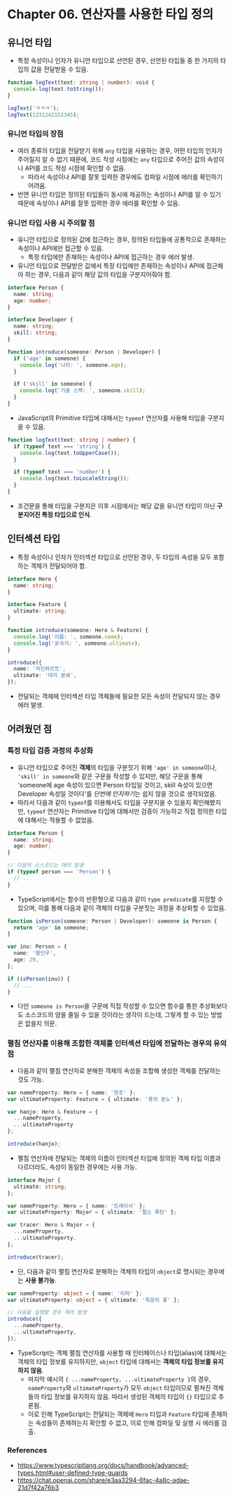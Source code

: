 # Chapter 06. 연산자를 사용한 타입 정의

## 유니언 타입

- 특정 속성이나 인자가 유니언 타입으로 선언된 경우, 선언된 타입들 중 한 가지의 타입의 값을 전달받을 수 있음.

```typescript
function logText(text: string | number): void {
  console.log(text.toString());
}

logText('ㅋㅋㅋ');
logText(1231242152345);
```

### 유니언 타입의 장점

- 여러 종류의 타입을 전달받기 위해 `any` 타입을 사용하는 경우, 어떤 타입의 인자가 주어질지 알 수 없기 때문에, 코드 작성 시점에는 `any` 타입으로 주어진 값의 속성이나 API를 코드 작성 시점에 확인할 수 없음.
  - 따라서 속성이나 API를 잘못 입력한 경우에도 컴파일 시점에 에러를 확인하기 어려움.
- 반면 유니언 타입은 정의된 타입들이 동시에 제공하는 속성이나 API를 알 수 있기 때문에 속성이나 API를 잘못 입력한 경우 에러를 확인할 수 있음.

### 유니언 타입 사용 시 주의할 점

- 유니언 타입으로 정의된 값에 접근하는 경우, 정의된 타입들에 공통적으로 존재하는 속성이나 API에만 접근할 수 있음.
  - 특정 타입에만 존재하는 속성이나 API에 접근하는 경우 에러 발생.
- 유니언 타입으로 전달받은 값에서 특정 타입에만 존재하는 속성이나 API에 접근해야 하는 경우, 다음과 같이 해당 값의 타입을 구분지어줘야 함.

```typescript
interface Person {
  name: string;
  age: number;
}

interface Developer {
  name: string;
  skill: string;
}

function introduce(someone: Person | Developer) {
  if ('age' in someone) {
    console.log('나이: ', someone.age);
  }

  if ('skill' in someone) {
    console.log('기술 스택: ', someone.skill);
  }
}
```

- JavaScript의 Primitive 타입에 대해서는 `typeof` 연산자를 사용해 타입을 구분지을 수 있음.

```typescript
function logText(text: string | number) {
  if (typeof text === 'string') {
    console.log(text.toUpperCase());
  }

  if (typeof text === 'number') {
    console.log(text.toLocaleString());
  }
}
```

- 조건문을 통해 타입을 구분지은 이후 시점에서는 해당 값을 유니언 타입이 아닌 **구분지어진 특정 타입으로 인식**.

## 인터섹션 타입

- 특정 속성이나 인자가 인터섹션 타입으로 선언된 경우, 두 타입의 속성을 모두 포함하는 객체가 전달되어야 함.

```typescript
interface Hero {
  name: string;
}

interface Feature {
  ultimate: string;
}

function introduce(someone: Hero & Feature) {
  console.log('이름: ', someone.name);
  console.log('궁극기: ', someone.ultimate);
}

introduce({
  name: '라인하르트',
  ultimate: '대지 분쇄',
});
```

- 전달되는 객체에 인터섹션 타입 객체들에 필요한 모든 속성이 전달되지 않는 경우 에러 발생.

## 어려웠던 점

### 특정 타입 검증 과정의 추상화

- 유니언 타입으로 주어진 **객체**의 타입을 구분짓기 위해 `'age' in someone`이나, `'skill' in someone`와 같은 구문을 작성할 수 있지만, 해당 구문을 통해 'someone에 age 속성이 있으면 Person 타입일 것이고, skill 속성이 있으면 Developer 속성일 것이다'를 *단번에 인지하기*는 쉽지 않을 것으로 생각되었음.
- 따라서 다음과 같이 `typeof`를 이용해서도 타입을 구분지을 수 있을지 확인해봤지만, `typeof` 연산자는 Primitive 타입에 대해서만 검증이 가능하고 직접 정의한 타입에 대해서는 적용할 수 없었음.

```typescript
interface Person {
  name: string;
  age: number;
}

// 다음의 소스코드는 에러 발생
if (typeof person === 'Person') {
  // ...
}
```

- TypeScript에서는 함수의 반환형으로 다음과 같이 `type predicate`를 지정할 수 있으며, 이를 통해 다음과 같이 객체의 타입을 구분짓는 과정을 추상화할 수 있었음.

```typescript
function isPerson(someone: Person | Developer): someone is Person {
  return 'age' in someone;
}

var inu: Person = {
  name: '황인우',
  age: 29,
};

if (isPerson(inu)) {
  // ...
}
```

- 다만 `someone is Person`을 구문에 직접 작성할 수 있으면 함수를 통한 추상화보다도 소스코드의 양을 줄일 수 있을 것이라는 생각이 드는데, 그렇게 할 수 있는 방법은 없을지 의문.

### 펼침 연산자를 이용해 조합한 객체를 인터섹션 타입에 전달하는 경우의 유의점

- 다음과 같이 펼침 연산자로 분해한 객체의 속성을 조합해 생성한 객체를 전달하는 것도 가능.

```typescript
var nameProperty: Hero = { name: '한조' };
var ultimateProperty: Feature = { ultimate: '용의 분노' };

var hanjo: Hero & Feature = {
  ...nameProperty,
  ...ultimateProperty
};

introduce(hanjo);
```

- 펼침 연산자에 전달되는 객체의 이름이 인터섹션 타입에 정의된 객체 타입 이름과 다르더라도, 속성이 동일한 경우에는 사용 가능.

```typescript
interface Major {
  ultimate: string;
};

var nameProperty: Hero = { name: '트레이서' };
var ultimateProperty: Major = { ultimate: '펄스 폭탄' };

var tracer: Hero & Major = {
  ...nameProperty,
  ...ultimateProperty,
};

introduce(tracer);
```

- 단, 다음과 같이 펼침 연산자로 분해하는 객체의 타입이 `object`로 명시되는 경우에는 **사용 불가능**.

```typescript
var nameProperty: object = { name: '리퍼' };
var ultimateProperty: object = { ultimate: '죽음의 꽃' };

// 다음을 실행할 경우 에러 발생
introduce({
  ...nameProperty,
  ...ultimateProperty,
});
```

- TypeScript는 객체 펼침 연산자를 사용할 때 인터페이스나 타입(alias)에 대해서는 객체의 타입 정보를 유지하지만, `object` 타입에 대해서는 **객체의 타입 정보를 유지하지 않음**.
  - 마지막 예시의 `{ ...nameProperty, ...ultimateProperty }`의 경우, `nameProperty`와 `ultimateProperty`가 모두 `object` 타입이므로 펼쳐진 객체들의 타입 정보를 유지하지 않음. 따라서 생성된 객체의 타입이 `{}` 타입으로 추론됨.
  - 이로 인해 TypeScript는 전달되는 객체에 `Hero` 타입과 `Feature` 타입에 존재하는 속성들이 존재하는지 확인할 수 없고, 이로 인해 컴파일 및 실행 시 에러를 검출.

### References

- <https://www.typescriptlang.org/docs/handbook/advanced-types.html#user-defined-type-guards>
- <https://chat.openai.com/share/e3aa3294-6fac-4a8c-adae-21d7f42a76b3>
